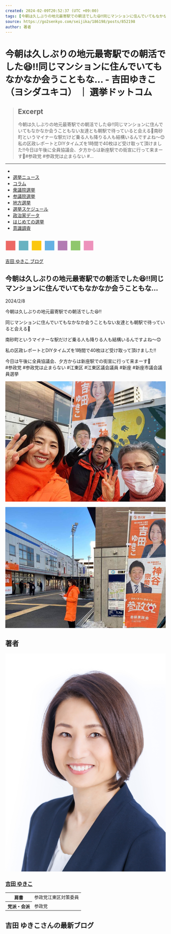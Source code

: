 ```yaml
---
created: 2024-02-09T20:52:37 (UTC +09:00)
tags: [今朝は久しぶりの地元最寄駅での朝活でした😆‼️同じマンションに住んでいてもなかなか会うこともな... - 吉田ゆきこ（ヨシダユキコ）,選挙,選挙ドットコム,政治家,候補者,投票結果,衆院選,参院選,地方選]
source: https://go2senkyo.com/seijika/186198/posts/852198
author: 著者
---
```


# 今朝は久しぶりの地元最寄駅での朝活でした😆‼️同じマンションに住んでいてもなかなか会うこともな... - 吉田ゆきこ（ヨシダユキコ） ｜ 選挙ドットコム

> ## Excerpt
> 今朝は久しぶりの地元最寄駅での朝活でした😆‼️同じマンションに住んでいてもなかなか会うこともない友達とも朝駅で待っていると会える🤣南砂町というマイナーな駅だけど乗る人も降りる人も結構いるんですよね〜😊私の区政レポートとDIYタイムズを1時間で40枚ほど受け取って頂けました‼️今日は午後に全員協議会、夕方からは新座駅での街宣に行って来まーす💨#参政党 #参政党は止まらない #...

---
-   [](https://go2senkyo.com/)
-   [選挙ニュース](https://go2senkyo.com/news)
-   [コラム](https://go2senkyo.com/articles/)
-   [衆議院選挙](https://go2senkyo.com/shugiin)
-   [参議院選挙](https://go2senkyo.com/sangiin)
-   [地方選挙](https://go2senkyo.com/local)
-   [選挙スケジュール](https://go2senkyo.com/schedule)
-   [政治家データ](https://go2senkyo.com/seijika)
-   [はじめての選挙](https://go2senkyo.com/beginner)
-   [意識調査](https://go2senkyo.com/research)

## [![](%E4%BB%8A%E6%9C%9D%E3%81%AF%E4%B9%85%E3%81%97%E3%81%B6%E3%82%8A%E3%81%AE%E5%9C%B0%E5%85%83%E6%9C%80%E5%AF%84%E9%A7%85%E3%81%A7%E3%81%AE%E6%9C%9D%E6%B4%BB%E3%81%A7%E3%81%97%E3%81%9F%F0%9F%98%86%E2%80%BC%EF%B8%8F%E5%90%8C%E3%81%98%E3%83%9E%E3%83%B3%E3%82%B7%E3%83%A7%E3%83%B3%E3%81%AB%E4%BD%8F%E3%82%93%E3%81%A7%E3%81%84%E3%81%A6%E3%82%82%E3%81%AA%E3%81%8B%E3%81%AA%E3%81%8B%E4%BC%9A%E3%81%86%E3%81%93%E3%81%A8%E3%82%82%E3%81%AA...%20-%20%E5%90%89%E7%94%B0%E3%82%86%E3%81%8D%E3%81%93%EF%BC%88%E3%83%A8%E3%82%B7%E3%83%80%E3%83%A6%E3%82%AD%E3%82%B3%EF%BC%89%20%EF%BD%9C%20%E9%81%B8%E6%8C%99%E3%83%89%E3%83%83%E3%83%88%E3%82%B3%E3%83%A0/svg0.svg)](https://go2senkyo.com/)

[吉田 ゆきこ ブログ](https://go2senkyo.com/seijika/186198/posts)

## 今朝は久しぶりの地元最寄駅での朝活でした😆‼️同じマンションに住んでいてもなかなか会うこともな...

2024/2/8

今朝は久しぶりの地元最寄駅での朝活でした😆‼️

同じマンションに住んでいてもなかなか会うこともない友達とも朝駅で待っていると会える🤣

南砂町というマイナーな駅だけど乗る人も降りる人も結構いるんですよね〜😊

私の区政レポートとDIYタイムズを1時間で40枚ほど受け取って頂けました‼️

今日は午後に全員協議会、夕方からは新座駅での街宣に行って来まーす💨  
#参政党 #参政党は止まらない #江東区 #江東区議会議員 #新座 #新座市議会議員選挙

![](%E4%BB%8A%E6%9C%9D%E3%81%AF%E4%B9%85%E3%81%97%E3%81%B6%E3%82%8A%E3%81%AE%E5%9C%B0%E5%85%83%E6%9C%80%E5%AF%84%E9%A7%85%E3%81%A7%E3%81%AE%E6%9C%9D%E6%B4%BB%E3%81%A7%E3%81%97%E3%81%9F%F0%9F%98%86%E2%80%BC%EF%B8%8F%E5%90%8C%E3%81%98%E3%83%9E%E3%83%B3%E3%82%B7%E3%83%A7%E3%83%B3%E3%81%AB%E4%BD%8F%E3%82%93%E3%81%A7%E3%81%84%E3%81%A6%E3%82%82%E3%81%AA%E3%81%8B%E3%81%AA%E3%81%8B%E4%BC%9A%E3%81%86%E3%81%93%E3%81%A8%E3%82%82%E3%81%AA...%20-%20%E5%90%89%E7%94%B0%E3%82%86%E3%81%8D%E3%81%93%EF%BC%88%E3%83%A8%E3%82%B7%E3%83%80%E3%83%A6%E3%82%AD%E3%82%B3%EF%BC%89%20%EF%BD%9C%20%E9%81%B8%E6%8C%99%E3%83%89%E3%83%83%E3%83%88%E3%82%B3%E3%83%A0/content_66b34c7c-7c11-43a4-9db2-a3f1866d655c.jpg)

![](%E4%BB%8A%E6%9C%9D%E3%81%AF%E4%B9%85%E3%81%97%E3%81%B6%E3%82%8A%E3%81%AE%E5%9C%B0%E5%85%83%E6%9C%80%E5%AF%84%E9%A7%85%E3%81%A7%E3%81%AE%E6%9C%9D%E6%B4%BB%E3%81%A7%E3%81%97%E3%81%9F%F0%9F%98%86%E2%80%BC%EF%B8%8F%E5%90%8C%E3%81%98%E3%83%9E%E3%83%B3%E3%82%B7%E3%83%A7%E3%83%B3%E3%81%AB%E4%BD%8F%E3%82%93%E3%81%A7%E3%81%84%E3%81%A6%E3%82%82%E3%81%AA%E3%81%8B%E3%81%AA%E3%81%8B%E4%BC%9A%E3%81%86%E3%81%93%E3%81%A8%E3%82%82%E3%81%AA...%20-%20%E5%90%89%E7%94%B0%E3%82%86%E3%81%8D%E3%81%93%EF%BC%88%E3%83%A8%E3%82%B7%E3%83%80%E3%83%A6%E3%82%AD%E3%82%B3%EF%BC%89%20%EF%BD%9C%20%E9%81%B8%E6%8C%99%E3%83%89%E3%83%83%E3%83%88%E3%82%B3%E3%83%A0/content_01b64412-9beb-4006-9059-c2a4362bb3ae.jpg)

## 著者

![吉田 ゆきこ](%E4%BB%8A%E6%9C%9D%E3%81%AF%E4%B9%85%E3%81%97%E3%81%B6%E3%82%8A%E3%81%AE%E5%9C%B0%E5%85%83%E6%9C%80%E5%AF%84%E9%A7%85%E3%81%A7%E3%81%AE%E6%9C%9D%E6%B4%BB%E3%81%A7%E3%81%97%E3%81%9F%F0%9F%98%86%E2%80%BC%EF%B8%8F%E5%90%8C%E3%81%98%E3%83%9E%E3%83%B3%E3%82%B7%E3%83%A7%E3%83%B3%E3%81%AB%E4%BD%8F%E3%82%93%E3%81%A7%E3%81%84%E3%81%A6%E3%82%82%E3%81%AA%E3%81%8B%E3%81%AA%E3%81%8B%E4%BC%9A%E3%81%86%E3%81%93%E3%81%A8%E3%82%82%E3%81%AA...%20-%20%E5%90%89%E7%94%B0%E3%82%86%E3%81%8D%E3%81%93%EF%BC%88%E3%83%A8%E3%82%B7%E3%83%80%E3%83%A6%E3%82%AD%E3%82%B3%EF%BC%89%20%EF%BD%9C%20%E9%81%B8%E6%8C%99%E3%83%89%E3%83%83%E3%83%88%E3%82%B3%E3%83%A0/09b107af-8f69-4d68-9c04-7b400b42d0e2.jpg)

### [吉田 ゆきこ](https://go2senkyo.com/seijika/186198)

<table><tbody><tr><th>肩書</th><td>参政党江東区対策委員</td></tr><tr><th>党派・会派</th><td>参政党</td></tr></tbody></table>

## 吉田 ゆきこさんの最新ブログ
